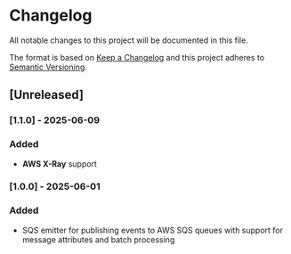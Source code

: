 # Changelog

All notable changes to this project will be documented in this file.

The format is based on [Keep a Changelog](http://keepachangelog.com/en/1.0.0/)
and this project adheres to [Semantic Versioning](http://semver.org/spec/v2.0.0.html).

## [Unreleased]

### [1.1.0] - 2025-06-09
### Added
- **AWS X-Ray** support

### [1.0.0] - 2025-06-01
### Added
- SQS emitter for publishing events to AWS SQS queues with support for message attributes and batch processing
